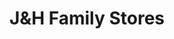 ---
title: "J&H Family Stores"
url: /jenison/jundh-family-stores-baldwin-street/
shop: Lebensmittel
---